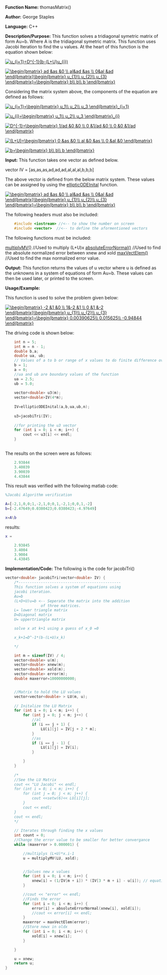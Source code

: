 **Function Name:**          thomasMatrix()

**Author:** George Staples

**Language:** C++

**Description/Purpose:** This function solves a tridiagonal symetric matrix of form Au=b. Where A is the tridiagonal symetric matrix. This function uses Jacobi Iteration to find the u values. At the heart of this function is the equation shown below:

<a href="https://www.codecogs.com/eqnedit.php?latex=u_{i&plus;1}=D^{-1}(b-(L&plus;U)u_{i})" target="_blank"><img src="https://latex.codecogs.com/gif.latex?u_{i&plus;1}=D^{-1}(b-(L&plus;U)u_{i})" title="u_{i+1}=D^{-1}(b-(L+U)u_{i})" /></a>

<a href="https://www.codecogs.com/eqnedit.php?latex=\begin{bmatrix}&space;ad&space;&as&space;&0&space;\\&space;al&ad&space;&as&space;\\&space;0&al&space;&ad&space;\end{bmatrix}\begin{bmatrix}&space;u_{1}\\&space;u_{2}\\&space;u_{3}&space;\end{bmatrix}=\begin{bmatrix}&space;b\\&space;b\\&space;b&space;\end{bmatrix}" target="_blank"><img src="https://latex.codecogs.com/gif.latex?\begin{bmatrix}&space;ad&space;&as&space;&0&space;\\&space;al&ad&space;&as&space;\\&space;0&al&space;&ad&space;\end{bmatrix}\begin{bmatrix}&space;u_{1}\\&space;u_{2}\\&space;u_{3}&space;\end{bmatrix}=\begin{bmatrix}&space;b\\&space;b\\&space;b&space;\end{bmatrix}" title="\begin{bmatrix} ad &as &0 \\ al&ad &as \\ 0&al &ad \end{bmatrix}\begin{bmatrix} u_{1}\\ u_{2}\\ u_{3} \end{bmatrix}=\begin{bmatrix} b\\ b\\ b \end{bmatrix}" /></a>

Considering the matrix system above, the components of the equation are defined as follows:

<a href="https://www.codecogs.com/eqnedit.php?latex=u_{i&plus;1}=\begin{bmatrix}&space;u_1\\&space;u_2\\&space;u_3&space;\end{bmatrix}_{i&plus;1}" target="_blank"><img src="https://latex.codecogs.com/gif.latex?u_{i&plus;1}=\begin{bmatrix}&space;u_1\\&space;u_2\\&space;u_3&space;\end{bmatrix}_{i&plus;1}" title="u_{i+1}=\begin{bmatrix} u_1\\ u_2\\ u_3 \end{bmatrix}_{i+1}" /></a>

<a href="https://www.codecogs.com/eqnedit.php?latex=u_{i}=\begin{bmatrix}&space;u_1\\&space;u_2\\&space;u_3&space;\end{bmatrix}_{i}" target="_blank"><img src="https://latex.codecogs.com/gif.latex?u_{i}=\begin{bmatrix}&space;u_1\\&space;u_2\\&space;u_3&space;\end{bmatrix}_{i}" title="u_{i}=\begin{bmatrix} u_1\\ u_2\\ u_3 \end{bmatrix}_{i}" /></a>

<a href="https://www.codecogs.com/eqnedit.php?latex=D^{-1}=\begin{bmatrix}&space;1/ad&space;&0&space;&0&space;\\&space;0&space;&1/ad&space;&0&space;\\&space;0&space;&0&space;&1/ad&space;\end{bmatrix}" target="_blank"><img src="https://latex.codecogs.com/gif.latex?D^{-1}=\begin{bmatrix}&space;1/ad&space;&0&space;&0&space;\\&space;0&space;&1/ad&space;&0&space;\\&space;0&space;&0&space;&1/ad&space;\end{bmatrix}" title="D^{-1}=\begin{bmatrix} 1/ad &0 &0 \\ 0 &1/ad &0 \\ 0 &0 &1/ad \end{bmatrix}" /></a>

<a href="https://www.codecogs.com/eqnedit.php?latex=(L&plus;U)=\begin{bmatrix}&space;0&space;&as&space;&0&space;\\&space;al&space;&0&space;&as&space;\\&space;0&space;&al&space;&0&space;\end{bmatrix}" target="_blank"><img src="https://latex.codecogs.com/gif.latex?(L&plus;U)=\begin{bmatrix}&space;0&space;&as&space;&0&space;\\&space;al&space;&0&space;&as&space;\\&space;0&space;&al&space;&0&space;\end{bmatrix}" title="(L+U)=\begin{bmatrix} 0 &as &0 \\ al &0 &as \\ 0 &al &0 \end{bmatrix}" /></a>

<a href="https://www.codecogs.com/eqnedit.php?latex=b=\begin{bmatrix}&space;b\\&space;b\\&space;b&space;\end{bmatrix}" target="_blank"><img src="https://latex.codecogs.com/gif.latex?b=\begin{bmatrix}&space;b\\&space;b\\&space;b&space;\end{bmatrix}" title="b=\begin{bmatrix} b\\ b\\ b \end{bmatrix}" /></a>

**Input:** This function takes one vector as defined below. 

vector IV = [as,as,as,ad,ad,ad,al,al,al,b,b,b]
	
The above vector is defined from the below matrix system. These values can be assigned by using the [ellipticODEInital](https://georgest347.github.io/MATH-5620/softwareManual/HW2/ellipticODEInital) function.
	
<a href="https://www.codecogs.com/eqnedit.php?latex=\begin{bmatrix}&space;ad&space;&as&space;&0&space;\\&space;al&ad&space;&as&space;\\&space;0&al&space;&ad&space;\end{bmatrix}\begin{bmatrix}&space;u_{1}\\&space;u_{2}\\&space;u_{3}&space;\end{bmatrix}=\begin{bmatrix}&space;b\\&space;b\\&space;b&space;\end{bmatrix}" target="_blank"><img src="https://latex.codecogs.com/gif.latex?\begin{bmatrix}&space;ad&space;&as&space;&0&space;\\&space;al&ad&space;&as&space;\\&space;0&al&space;&ad&space;\end{bmatrix}\begin{bmatrix}&space;u_{1}\\&space;u_{2}\\&space;u_{3}&space;\end{bmatrix}=\begin{bmatrix}&space;b\\&space;b\\&space;b&space;\end{bmatrix}" title="\begin{bmatrix} ad &as &0 \\ al&ad &as \\ 0&al &ad \end{bmatrix}\begin{bmatrix} u_{1}\\ u_{2}\\ u_{3} \end{bmatrix}=\begin{bmatrix} b\\ b\\ b \end{bmatrix}" /></a>
  
The following headers must also be included:
  ```c++
      #include <iostream> //<-- to show the number on screen
      #include <vector>  //<-- to define the aformentioned vectors
  ```
 The following functions must be included:

[multiplyMV()](https://georgest347.github.io/MATH-5620/softwareManual/HW2/multiplyMV) //Used to multiply (L+U)x
[absoluteErrorNormal()](https://georgest347.github.io/MATH-5620/softwareManual/HW2/absoluteErrorNormal) //Used to find the absolute normalized error between xnew and xold
[maxVectElem()](https://georgest347.github.io/MATH-5620/softwareManual/HW2/maxVectElem) //Used to find the max normalized error value.
	

 

**Output:** This function returns the values of u vector where u is defined as the unknowns in a system of equations of form Au=b. These values can then be used later, or printed to the screen.

**Usage/Example:**

This function is used to solve the problem given below:

<a href="https://www.codecogs.com/eqnedit.php?latex=\begin{bmatrix}&space;-2&space;&1&space;&0&space;\\&space;1&-2&space;&1&space;\\&space;0&space;&1&space;&-2&space;\end{bmatrix}\begin{bmatrix}&space;u_{1}\\&space;u_{2}\\&space;u_{3}&space;\end{bmatrix}=\begin{bmatrix}&space;0.00390625\\&space;0.015625\\&space;-0.94844&space;\end{bmatrix}" target="_blank"><img src="https://latex.codecogs.com/gif.latex?\begin{bmatrix}&space;-2&space;&1&space;&0&space;\\&space;1&-2&space;&1&space;\\&space;0&space;&1&space;&-2&space;\end{bmatrix}\begin{bmatrix}&space;u_{1}\\&space;u_{2}\\&space;u_{3}&space;\end{bmatrix}=\begin{bmatrix}&space;0.00390625\\&space;0.015625\\&space;-0.94844&space;\end{bmatrix}" title="\begin{bmatrix} -2 &1 &0 \\ 1&-2 &1 \\ 0 &1 &-2 \end{bmatrix}\begin{bmatrix} u_{1}\\ u_{2}\\ u_{3} \end{bmatrix}=\begin{bmatrix} 0.00390625\\ 0.015625\\ -0.94844 \end{bmatrix}" /></a>

The driving code is shown below:
```c++
	int n = 5;	
	int m = n - 1;
	double b,a;
	double ua, ub;
	// Values of a to b or range of x values to do finite difference over
	b = 1;
	a = 0;
	//ua and ub are boundary values of the function
	ua = 2.5;
	ub = 5.0;
		
	vector<double> u3(m);
	vector<double>IV(4*m);
		
	IV=ellipticODEInital(a,b,ua,ub,n);
	
	u3=jacobiTri(IV);
	
	//for printing the u3 vector
	for (int i = 0; i < m; i++) {
		cout << u3[i] << endl;
	}
	
```

The results on the screen were as follows:

```c++
	2.93844
	3.40039
	3.90039
	4.43844

```
This result was verified with the following matlab code:
```matlab
%Jacobi Algorithm verification

A=[-2,1,0,0;1,-2,1,0;0,1,-2,1;0,0,1,-2]
b=[-2.47649;0.0380423;0.0380423;-4.97649]

x=A\b
```
results:
```matlab
x =

    2.93845
    3.4004
    3.9004
    4.43845
```


**Implementation/Code:** The following is the code for jacobiTri()
```c++
vector<double> jacobiTri(vector<double> IV) {
	/*----------------------------------------------
	This function solves a system of equations using
	jacobi iteration.
	Au=b
	(L+D+U)u=b <-- Seperate the matrix into the addition
				of three matrices.
	L= lower triangle matrix
	D=Diagonal matrix
	U= uppertriangle matrix

	solve x at k+1 using a guess of x_0 =0

	x_k+1=D^-1*(b-(L+U)x_k)

	*/

	int m = sizeof(IV) / 4;
	vector<double> u(m);
	vector<double> xnew(m);
	vector<double> xold(m);
	vector<double> error(m);
	double maxerror=10000000000;


	//Matrix to hold the LU values
	vector<vector<double> > LU(m, u);
	
	// Initalize the LU Matrix
	for (int i = 0; i < m; i++) {
		for (int j = 0; j < m; j++) {
			//al
			if (i == j + 1) {
				LU[i][j] = IV[j + 2 * m];
			}
			//as
			if (i == j - 1) {
				LU[i][j] = IV[i];
			}

		}
	}
	
	/*
	//See the LU Matrix
	cout << "LU Jacobi" << endl;
	for (int i = 0; i < m; i++) {
		for (int j = 0; j < m; j++) {
			cout <<setw(6)<< LU[i][j];
		}
		cout << endl;
	}
	cout << endl;
	*/
	
	// Iterates through finding the x values
	int count = 0;
	//Change the error value to be smaller for better convergance
	while (maxerror > 0.000001) {

		//multiplys (L+U)*x.i-1
		u = multiplyMV(LU, xold);


		//Solves new x values
		for (int i = 0; i < m; i++) {
			xnew[i] = (1/IV[m + i]) * (IV[3 * m + i] - u[i]); // equation used x.i=D^-1*(b-(L+U)x.i-1)
		}

		//cout << "error" << endl;
		//Finds the error
		for (int i = 0; i < m; i++) {
			error[i] = absoluteErrorNormal(xnew[i], xold[i]);
			//cout << error[i] << endl;
		}
		maxerror = maxVectElem(error);
		//Store newx in oldx
		for (int i = 0; i < m; i++) {
			xold[i] = xnew[i];
		}

	}

	u = xnew;
	return u;
}
```
